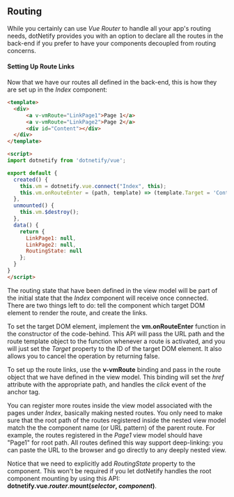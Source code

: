 ## Routing

While you certainly can use _Vue Router_ to handle all your app's routing needs, dotNetify provides you with an option to declare all the routes in the back-end if you prefer to have your components decoupled from routing concerns. 

#### Setting Up Route Links

Now that we have our routes all defined in the back-end, this is how they are set up in the _Index_ component:

```html
<template>
  <div>
      <a v-vmRoute="LinkPage1">Page 1</a>
      <a v-vmRoute="LinkPage2">Page 2</a>
      <div id="Content"></div>
  </div>
</template>

<script>
import dotnetify from 'dotnetify/vue';

export default {
  created() {
    this.vm = dotnetify.vue.connect("Index", this);
    this.vm.onRouteEnter = (path, template) => (template.Target = 'Content');
  },
  unmounted() {
    this.vm.$destroy();
  },
  data() {
    return { 
      LinkPage1: null, 
      LinkPage2: null, 
      RoutingState: null 
    };
  }
}
</script>  
```

The routing state that have been defined in the view model will be part of the initial state that the _Index_ component will receive once connected. There are two things left to do: tell the component which target DOM element to render the route, and create the links.

To set the target DOM element, implement the __vm.onRouteEnter__ function in the constructor of the code-behind. This API will pass the URL path and the route template object to the function whenever a route is activated, and you will just set the _Target_ property to the ID of the target DOM element. It also allows you to cancel the operation by returning false.

To set up the route links, use the __v-vmRoute__ binding and pass in the route object that we have defined in the view model.  This binding will set the _href_ attribute with the appropriate path, and handles the _click_ event of the anchor tag.

You can register more routes inside the view model associated with the pages under _Index_, basically making nested routes. You only need to make sure that the root path of the routes registered inside the nested view model match the the component name (or URL pattern) of the parent route. For example, the routes registered in the _Page1_ view model should have "Page1" for root path. All routes defined this way support deep-linking: you can paste the URL to the browser and go directly to any deeply nested view.

Notice that we need to explicitly add _RoutingState_ property to the component.  This won't be required if you let dotNetify handles the root component mounting by using this API: __dotnetify.vue.$router.$mount(_selector_, _component_)__.
